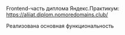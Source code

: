 Frontend-часть диплома Яндекс.Практикум: https://aliiat.diplom.nomoredomains.club/

Реализована основная функциональность